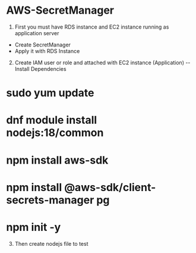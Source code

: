 # AWS-SecretManager

1. First you must have RDS instance and EC2 instance running as application server
- Create SecretManager
- Apply it with RDS Instance

2. Create IAM user or role and attached with EC2 instance (Application)
-- Install Dependencies 
# sudo yum update
# dnf module install nodejs:18/common
# npm install aws-sdk
# npm install @aws-sdk/client-secrets-manager pg
# npm init -y

3. Then create nodejs file to test
